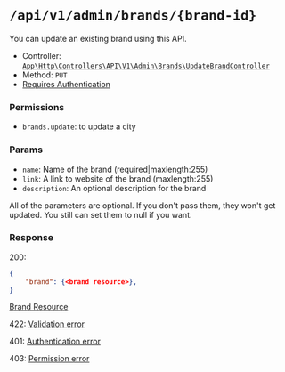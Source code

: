 # `/api/v1/admin/brands/{brand-id}`
You can update an existing brand using this API.

- Controller: [`App\Http\Controllers\API\V1\Admin\Brands\UpdateBrandController`](../../../../src/app/Http/Controllers/API/V1/Admin/Brands/UpdateBrandController.php)
- Method: `PUT`
- [Requires Authentication](../../auth/login.md#how-to-use-api-token)

### Permissions

- `brands.update`: to update a city

### Params

- `name`: Name of the brand (required|maxlength:255)
- `link`: A link to website of the brand (maxlength:255)
- `description`: An optional description for the brand

All of the parameters are optional. If you don't pass them, they won't get updated.
You still can set them to null if you want.

### Response

200:
```json
{
    "brand": {<brand resource>},
}
```

[Brand Resource](../../resources/brand.md)

422: [Validation error](../../validation-errors.md)

401: [Authentication error](../../authentication-errors.md)

403: [Permission error](../../permission-errors.md)
